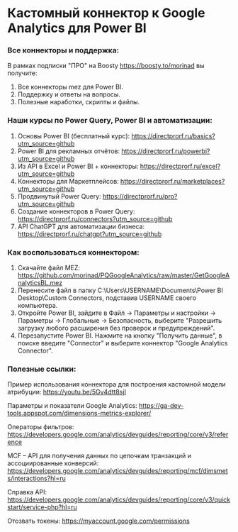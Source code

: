 # Кастомный коннектор к Google Analytics для Power BI

### Все коннекторы и поддержка:
В рамках подписки "ПРО" на Boosty https://boosty.to/morinad вы получите:
1) Все коннекторы mez для Power BI.
2) Поддержку и ответы на вопросы.
3) Полезные наработки, скрипты и файлы.

### Наши курсы по Power Query, Power BI и автоматизации:
1) Основы Power BI (бесплатный курс): https://directprorf.ru/basics?utm_source=github
2) Power BI для рекламных отчётов: https://directprorf.ru/powerbi?utm_source=github
3) Из API в Excel и Power BI + коннекторы: https://directprorf.ru/excel?utm_source=github
4) Коннекторы для Маркетплейсов: https://directprorf.ru/marketplaces?utm_source=github
5) Продвинутый Power Query: https://directprorf.ru/pro?utm_source=github
6) Создание коннекторов в Power Query: https://directprorf.ru/connectors?utm_source=github
7) API ChatGPT для автоматизации бизнеса: https://directprorf.ru/chatgpt?utm_source=github


### Как воспользоваться коннектором:

1) Скачайте файл MEZ: https://github.com/morinad/PQGoogleAnalytics/raw/master/GetGoogleAnalyticsBL.mez
2) Перенесите файл в папку C:\Users\USERNAME\Documents\Power BI Desktop\Custom Connectors, подставив USERNAME своего компьютера.
3) Откройте Power BI, зайдите в Файл -> Параметры и настройки -> Параметры -> Глобальные -> Безопасность, выберите "Разрешить загрузку любого расширения без проверок и предупреждений".
4) Перезапустите Power BI. Нажмите на кнопку "Получить данные", в поиске введите "Connector" и выберите коннектор "Google Analytics Connector".


### Полезные ссылки:
Пример использования коннектора для построения кастомной модели атрибуции: https://youtu.be/5Gv4dtt8sjI

Параметры и показатели Google Analytics: https://ga-dev-tools.appspot.com/dimensions-metrics-explorer/

Операторы фильтров: https://developers.google.com/analytics/devguides/reporting/core/v3/reference

MCF – API для получения данных по цепочкам транзакций и ассоциированные конверсий: https://developers.google.com/analytics/devguides/reporting/mcf/dimsmets/interactions?hl=ru

Справка API: https://developers.google.com/analytics/devguides/reporting/core/v3/quickstart/service-php?hl=ru

Отозвать токены: https://myaccount.google.com/permissions
